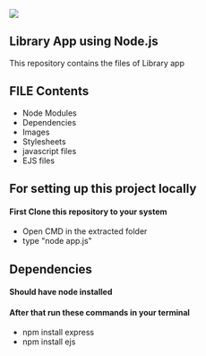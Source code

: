 ![](https://upload.wikimedia.org/wikipedia/commons/thumb/d/d9/Node.js_logo.svg/1280px-Node.js_logo.svg.png)

## Library App using Node.js
This repository contains the files of Library app

## FILE Contents
+ Node Modules
+ Dependencies
+ Images
+ Stylesheets
+ javascript files 
+ EJS files


## For setting up this project locally
####  First Clone this repository to your system
+ Open CMD in the extracted folder
+ type "node app.js"

## Dependencies
####  Should have node installed
#### After that run these commands in your terminal
+ npm install express
+ npm install ejs

